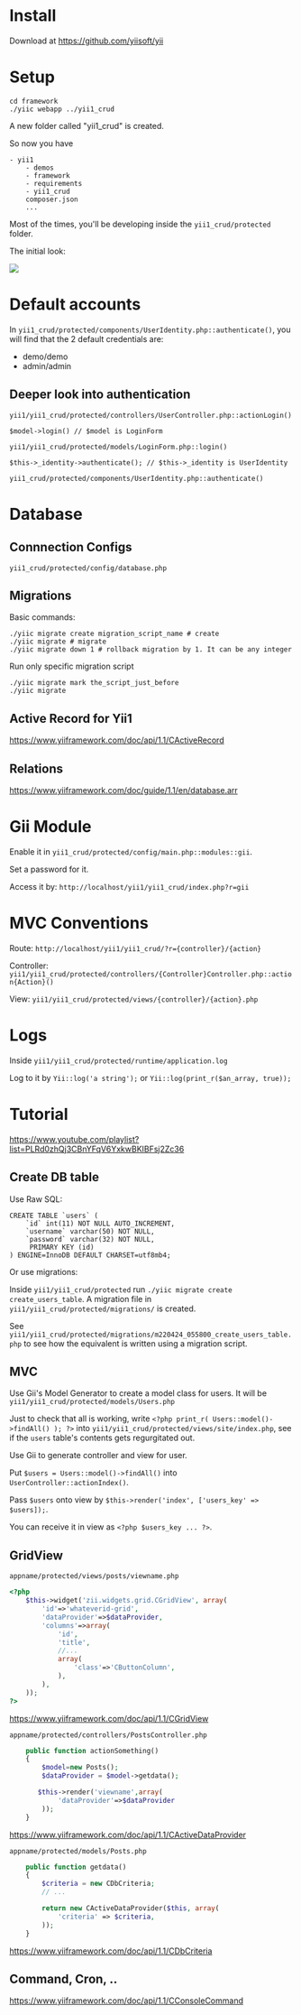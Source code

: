 # Install

Download at https://github.com/yiisoft/yii

# Setup

```
cd framework
./yiic webapp ../yii1_crud
```
A new folder called "yii1_crud" is created.

So now you have 

```
- yii1
    - demos
    - framework
    - requirements
    - yii1_crud
    composer.json
    ...
```

Most of the times, you'll be developing inside the `yii1_crud/protected` folder.

The initial look:

![](/Illustrations/initial_appearance.PNG)

# Default accounts

In `yii1_crud/protected/components/UserIdentity.php::authenticate()`, you will find that the 2 default credentials are:

- demo/demo
- admin/admin

## Deeper look into authentication

`yii1/yii1_crud/protected/controllers/UserController.php::actionLogin()`

`$model->login() // $model is LoginForm`

`yii1/yii1_crud/protected/models/LoginForm.php::login()`

`$this->_identity->authenticate(); // $this->_identity is UserIdentity`

`yii1_crud/protected/components/UserIdentity.php::authenticate()`

# Database

## Connnection Configs

`yii1_crud/protected/config/database.php`

## Migrations

Basic commands:

```
./yiic migrate create migration_script_name # create
./yiic migrate # migrate
./yiic migrate down 1 # rollback migration by 1. It can be any integer
```

Run only specific migration script

```
./yiic migrate mark the_script_just_before
./yiic migrate
```

## Active Record for Yii1

https://www.yiiframework.com/doc/api/1.1/CActiveRecord

## Relations

https://www.yiiframework.com/doc/guide/1.1/en/database.arr

# Gii Module

Enable it in `yii1_crud/protected/config/main.php::modules::gii`.

Set a password for it.

Access it by: `http://localhost/yii1/yii1_crud/index.php?r=gii`

# MVC Conventions

Route: `http://localhost/yii1/yii1_crud/?r={controller}/{action}`

Controller: `yii1/yii1_crud/protected/controllers/{Controller}Controller.php::action{Action}()`

View: `yii1/yii1_crud/protected/views/{controller}/{action}.php`

# Logs

Inside `yii1/yii1_crud/protected/runtime/application.log`

Log to it by `Yii::log('a string');` or `Yii::log(print_r($an_array, true));`

# Tutorial

https://www.youtube.com/playlist?list=PLRd0zhQj3CBnYFqV6YxkwBKIBFsj2Zc36

## Create DB table

Use Raw SQL:
```
CREATE TABLE `users` (
    `id` int(11) NOT NULL AUTO_INCREMENT,
    `username` varchar(50) NOT NULL,
    `password` varchar(32) NOT NULL,
     PRIMARY KEY (id)
) ENGINE=InnoDB DEFAULT CHARSET=utf8mb4;
```

Or use migrations:

Inside `yii1/yii1_crud/protected` run `./yiic migrate create create_users_table`. A migration file in `yii1/yii1_crud/protected/migrations/` is created.

See `yii1/yii1_crud/protected/migrations/m220424_055800_create_users_table.php` to see how the equivalent is written using a migration script.

## MVC

Use Gii's Model Generator to create a model class for users. It will be `yii1/yii1_crud/protected/models/Users.php`

Just to check that all is working, write `<?php print_r( Users::model()->findAll() ); ?>` into `yii1/yii1_crud/protected/views/site/index.php`, see if the `users` table's contents gets regurgitated out.

Use Gii to generate controller and view for user.

Put `$users = Users::model()->findAll()` into `UserController::actionIndex()`. 

Pass `$users` onto view by `$this->render('index', ['users_key' => $users]);`.

You can receive it in view as `<?php $users_key ... ?>`.

## GridView

`appname/protected/views/posts/viewname.php`
```php
<?php 
    $this->widget('zii.widgets.grid.CGridView', array(
        'id'=>'whateverid-grid',
        'dataProvider'=>$dataProvider,
        'columns'=>array(
            'id',
            'title',
            //...
            array(
                'class'=>'CButtonColumn',
            ),
        ),
    )); 
?>
```
https://www.yiiframework.com/doc/api/1.1/CGridView

`appname/protected/controllers/PostsController.php`
```php
    public function actionSomething()
    {
        $model=new Posts();
        $dataProvider = $model->getdata();

       $this->render('viewname',array(
            'dataProvider'=>$dataProvider
        ));
    }
```
https://www.yiiframework.com/doc/api/1.1/CActiveDataProvider

`appname/protected/models/Posts.php`
```php
    public function getdata()
    {
        $criteria = new CDbCriteria;
        // ...

        return new CActiveDataProvider($this, array(
            'criteria' => $criteria,
        ));
    }
```
https://www.yiiframework.com/doc/api/1.1/CDbCriteria

## Command, Cron, ..

https://www.yiiframework.com/doc/api/1.1/CConsoleCommand

